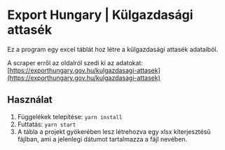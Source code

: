# Export Hungary | Külgazdasági attasék

Ez a program egy excel táblát hoz létre a külgazdasági attasék adataiból.

A scraper erről az oldalról szedi ki az adatokat: [https://exporthungary.gov.hu/kulgazdasagi-attasek](https://exporthungary.gov.hu/kulgazdasagi-attasek)

## Használat

1. Függelékek telepítése: `yarn install`
2. Futtatás: `yarn start`
3. A tábla a projekt gyökerében lesz létrehozva egy xlsx kiterjesztésű fájlban, ami a jelenlegi dátumot tartalmazza a fájl nevében.
